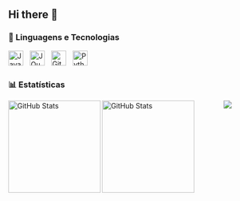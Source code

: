 ## Hi there 👋
### 🤖 Linguagens e Tecnologias

<!-- <img 
    align="left" 
    alt="HTML"
    title="HTML" 
    width="30px" 
    style="padding-right: 10px;" 
    src="https://cdn.jsdelivr.net/gh/devicons/devicon@latest/icons/html5/html5-original.svg" 
/>
<img 
    align="left" 
    alt="CSS" 
    title="CSS"
    width="30px" 
    style="padding-right: 10px;" 
    src="https://cdn.jsdelivr.net/gh/devicons/devicon@latest/icons/css3/css3-original.svg" 
/>-->
<img 
    align="left" 
    alt="JavaScript" 
    title="JavaScript"
    width="30px" 
    style="padding-right: 10px;" 
    src="https://cdn.jsdelivr.net/gh/devicons/devicon@latest/icons/javascript/javascript-original.svg" 
/>

<img 
    align="left" 
    alt="JQuery" 
    title="JQuery"
    width="30px" 
    style="padding-right: 10px;" 
    src="https://cdn.jsdelivr.net/gh/devicons/devicon@latest/icons/godot/godot-original.svg" 
/>
<img 
    align="left" 
    alt="Git" 
    title="Git"
    width="30px" 
    style="padding-right: 10px;" 
    src="https://cdn.jsdelivr.net/gh/devicons/devicon@latest/icons/git/git-original.svg" 
/>
<img 
    align="left" 
    alt="Python" 
    title="Python"
    width="30px" 
    style="padding-right: 10px;" 
    src="https://cdn.jsdelivr.net/gh/devicons/devicon@latest/icons/python/python-original.svg" 
/>

<br/>
<br/>

### 📊 Estatísticas

<p>
  <img 
    align="left" 
    alt="GitHub Stats" 
    height="185" 
    src="https://github-readme-stats.vercel.app/api?username=richard121M&show_icons=true&include_all_commits=true&theme=radical&locale=pt-br" 
  />
<img 
      align="left" 
      alt="GitHub Stats" 
      height="185" 
      src="https://github-readme-stats.vercel.app/api/top-langs/?username=richard121M&theme=radical&layout=donut&custom_title=Tecnologias&langs_count=9" 
  />
</p>

<div align="center">
  <img src="https://visitor-badge.laobi.icu/badge?page_id=richard121M.richard121M&"/>
</div>


<!-- <p>
  <img 
    align="left" 
    alt="GitHub Stats" 
    height="175" 
    src="https://github-readme-stats.vercel.app/api?username=richard121M&show_icons=true&include_all_commits=true&theme=radical&locale=pt-br" 
  />
<img 
      align="left" 
      alt="GitHub Stats" 
      height="175" 
      src="https://github-readme-stats.vercel.app/api/top-langs/?username=richard121M&theme=radical&layout=donut&custom_title=Tecnologias&langs_count=9" 
  />
</p> -->

<!--
**richard121M/richard121M** is a ✨ _special_ ✨ repository because its `README.md` (this file) appears on your GitHub profile.

Here are some ideas to get you started:

- 🔭 I’m currently working on ...
- 🌱 I’m currently learning ...
- 👯 I’m looking to collaborate on ...
- 🤔 I’m looking for help with ...
- 💬 Ask me about ...
- 📫 How to reach me: ...
- 😄 Pronouns: ...
- ⚡ Fun fact: ...
-->
